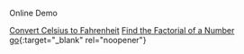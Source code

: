 Online Demo

[Convert Celsius to Fahrenheit](https://www.online-python.com/g6etIDZUkf)
[Find the Factorial of a Number](https://www.online-python.com/PwO6ekz9dS)
[go](https://www.online-python.com/PwO6ekz9dS){:target="_blank" rel="noopener"}
